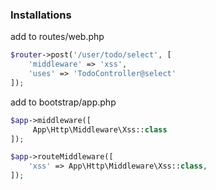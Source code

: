 ### Installations


add to routes/web.php
```php
$router->post('/user/todo/select', [
	'middleware' => 'xss',
	'uses' => 'TodoController@select'
]);
```

add to bootstrap/app.php
```php
$app->middleware([
     App\Http\Middleware\Xss::class
]);

$app->routeMiddleware([
    'xss' => App\Http\Middleware\Xss::class,
]);
```
